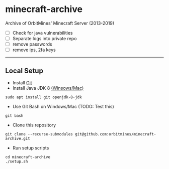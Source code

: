 # minecraft-archive
Archive of OrbitMines' Minecraft Server (2013-2019)

- [ ] Check for java vulnerabilities
- [ ] Separate logs into private repo
- [ ] remove passwords
- [ ] remove ips, 2fa keys

---

## Local Setup

- Install [Git](https://git-scm.com/downloads)
- Install Java JDK 8 [(Winsows/Mac)](https://www.oracle.com/nl/java/technologies/javase/javase8-archive-downloads.html)
```
sudo apt install git openjdk-8-jdk
```

- Use Git Bash on Windows/Mac (TODO: Test this)
```
git bash
```

- Clone this repository
```
git clone --recurse-submodules git@github.com:orbitmines/minecraft-archive.git
```

- Run setup scripts
```
cd minecraft-archive
./setup.sh
```